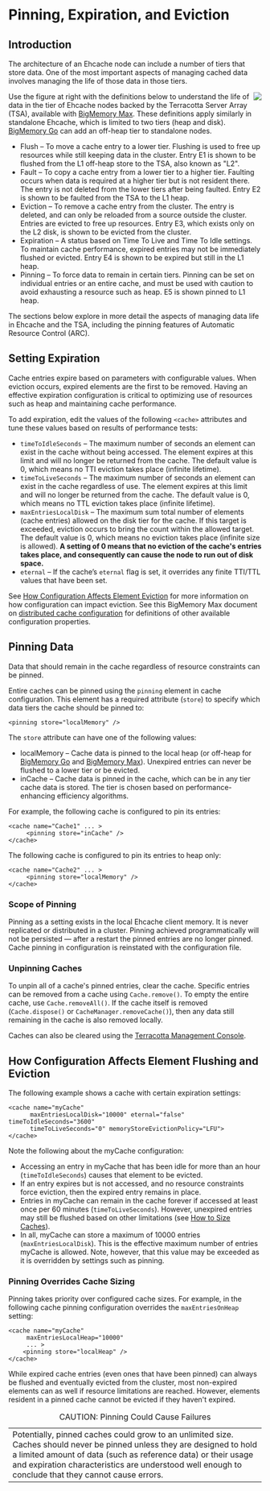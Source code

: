 ---
---
# Pinning, Expiration, and Eviction

## Introduction
The architecture of an Ehcache node can include a number of tiers that store data. One of the most important aspects of managing cached data involves managing the life of those data in those tiers.

<img style="float:right" src="/images/documentation/data-life-elements.png" />

Use the figure at right with the definitions below to understand the life of data in the tier of Ehcache nodes backed by the Terracotta Server Array (TSA), available with [BigMemory Max](http://terracotta.org/products/bigmemorymax). These definitions apply similarly in standalone Ehcache, which is limited to two tiers (heap and disk). [BigMemory Go](http://terracotta.org/products/bigmemorymax) can add an off-heap tier to standalone nodes.

* Flush &ndash; To move a cache entry to a lower tier. Flushing is used to free up resources while still keeping data in the cluster. Entry E1 is shown to be flushed from the L1 off-heap store to the TSA, also known as "L2".
* Fault &ndash; To copy a cache entry from a lower tier to a higher tier. Faulting occurs when data is required at a higher tier but is not resident there. The entry is not deleted from the lower tiers after being faulted. Entry E2 is shown to be faulted from the TSA to the L1 heap.
* Eviction &ndash; To remove a cache entry from the cluster. The entry is deleted, and can only be reloaded from a source outside the cluster. Entries are evicted to free up resources. Entry E3, which exists only on the L2 disk, is shown to be evicted from the cluster.
* Expiration &ndash; A status based on Time To Live and Time To Idle settings. To maintain cache performance, expired entries  may not be immediately flushed or evicted. Entry E4 is shown to be expired but still in the L1 heap.
* Pinning &ndash; To force data to remain in certain tiers. Pinning can be set on individual entries or an entire cache, and must be used with caution to avoid exhausting a resource such as heap. E5 is shown pinned to L1 heap.


The sections below explore in more detail the aspects of managing data life in Ehcache and the TSA, including the pinning features of Automatic Resource Control (ARC).

## Setting Expiration <a name="24283"/>
Cache entries expire based on parameters with configurable values. When eviction occurs, expired elements are the first to be removed. Having an effective expiration configuration is critical to optimizing use of resources such as heap and maintaining cache performance.

To add expiration, edit the values of the following `<cache>` attributes and tune these values based on results of performance tests:

* `timeToIdleSeconds` &ndash; The maximum number of seconds an element can exist in the cache without being accessed. The element expires at this limit and will no longer be returned from the cache. The default value is 0, which means no TTI eviction takes place (infinite lifetime).
* `timeToLiveSeconds` &ndash; The maximum number of seconds an element can exist in the cache regardless of use. The element expires at this limit and will no longer be returned from the cache. The default value is 0, which means no TTL eviction takes place (infinite lifetime).
* `maxEntriesLocalDisk` &ndash; The maximum sum total number of elements (cache entries) allowed on the disk tier for the cache. If this target is exceeded, eviction occurs to bring the count within the allowed target. The default value is 0, which means no eviction takes place (infinite size is allowed). **A setting of 0 means that no eviction of the cache's entries takes place, and consequently can cause the node to run out of disk space.**
* `eternal` &ndash;  If the cache’s `eternal` flag is set, it overrides any finite TTI/TTL values that have been set.

See [How Configuration Affects Element Eviction](#30343) for more information on how configuration can impact eviction. See this BigMemory Max document on [distributed cache configuration](http://terracotta.org/documentation/2.8/bigmemorymax/configuration/distributed-configuration) for definitions of other available configuration properties.


## Pinning Data

Data that should remain in the cache regardless of resource constraints can be pinned.

Entire caches can be pinned using the `pinning` element in cache configuration. This element has a required attribute (`store`) to specify which data tiers the cache should be pinned to:

    <pinning store="localMemory" />

The `store` attribute can have one of the following values:

* localMemory &ndash; Cache data is pinned to the local heap (or off-heap for [BigMemory Go](http://terracotta.org/products/bigmemorygo) and [BigMemory Max](http://terracotta.org/products/bigmemorymax)). Unexpired entries can never be flushed to a lower tier or be evicted.
* inCache &ndash; Cache data is pinned in the cache, which can be in any tier cache data is stored. The tier is chosen based on performance-enhancing efficiency algorithms.

For example, the following cache is configured to pin its entries:

    <cache name="Cache1" ... >
         <pinning store="inCache" />
    </cache>

The following cache is configured to pin its entries to heap only:

    <cache name="Cache2" ... >
         <pinning store="localMemory" />
    </cache>


### Scope of Pinning
Pinning as a setting exists in the local Ehcache client memory. It is never replicated or distributed in a cluster. Pinning achieved programmatically will not be persisted &mdash; after a restart the pinned entries are no longer pinned. Cache pinning in configuration is reinstated with the configuration file.

### Unpinning Caches
To unpin all of a cache's pinned entries, clear the cache. Specific entries can be removed from a cache using `Cache.remove()`. To empty the entire cache, use `Cache.removeAll()`. If the cache itself is removed (`Cache.dispose()` or `CacheManager.removeCache()`), then any data still remaining in the cache is also removed locally.

Caches can also be cleared using the [Terracotta Management Console](https://documentation.softwareag.com/onlinehelp/Rohan/terracotta_437/bigmemory-max/webhelp/index.html#page/bigmemory-max-webhelp%2Fto-title_tcm_user_guide.html%23).

## How Configuration Affects Element Flushing and Eviction <a name="30343"/>
The following example shows a cache with certain expiration settings:

    <cache name="myCache"
          maxEntriesLocalDisk="10000" eternal="false" timeToIdleSeconds="3600"
          timeToLiveSeconds="0" memoryStoreEvictionPolicy="LFU">
    </cache>

Note the following about the myCache configuration:

* Accessing an entry in myCache that has been idle for more than an hour (`timeToIdleSeconds`) causes that element to be evicted.
* If an entry expires but is not accessed, and no resource constraints force eviction, then the expired entry remains in place.
* Entries in myCache can remain in the cache forever if accessed at least once per 60 minutes (`timeToLiveSeconds`). However, unexpired entries may still be flushed based on  other limitations (see [How to Size Caches](/documentation/2.8/configuration/cache-size.html)).
* In all, myCache can store a maximum of 10000 entries (`maxEntriesLocalDisk`). This is the effective maximum number of entries myCache is allowed. Note, however, that this value may be exceeded as it is overridden by settings such as pinning.

### Pinning Overrides Cache Sizing
Pinning takes priority over configured cache sizes. For example, in the following cache  pinning configuration overrides the `maxEntriesOnHeap` setting:

    <cache name="myCache"
         maxEntriesLocalHeap="10000"
         ... >
        <pinning store="localHeap" />
    </cache>

While expired cache entries (even ones that have been pinned) can always be flushed and eventually evicted from the cluster, most non-expired elements can as well if resource limitations are reached. However, elements resident in a pinned cache cannot be evicted if they haven't expired.


<table markdown="1">
<caption>CAUTION: Pinning Could Cause Failures</caption>
<tr><td>
Potentially, pinned caches could grow to an unlimited size. Caches should never be pinned unless they are designed to hold a limited amount of data (such as reference data) or their usage and expiration characteristics are understood well enough to conclude that they cannot cause errors.
</td></tr>
</table>
